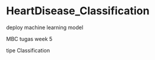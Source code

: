 # HeartDisease_Classification

deploy machine learning model 

MBC tugas week 5 

tipe Classification
